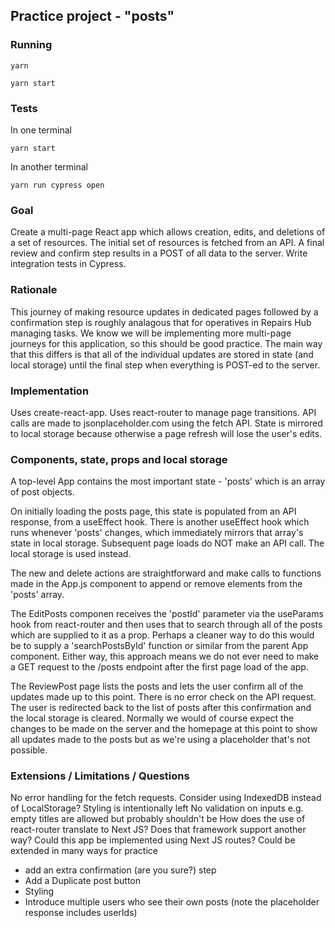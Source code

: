 ## Practice project - "posts"

### Running

`yarn`

`yarn start`

### Tests

In one terminal

`yarn start`

In another terminal

`yarn run cypress open`

### Goal

Create a multi-page React app which allows creation, edits, and deletions of a set of resources. The initial set of resources is fetched from an API. A final review and confirm step results in a POST of all data to the server. Write integration tests in Cypress.

### Rationale

This journey of making resource updates in dedicated pages followed by a confirmation step is roughly analagous that for operatives in Repairs Hub managing tasks. We know we will be implementing more multi-page journeys for this application, so this should be good practice. The main way that this differs is that all of the individual updates are stored in state (and local storage) until the final step when everything is POST-ed to the server.

### Implementation

Uses create-react-app. Uses react-router to manage page transitions. API calls are made to jsonplaceholder.com using the fetch API. State is mirrored to local storage because otherwise a page refresh will lose the user's edits.

### Components, state, props and local storage

A top-level App contains the most important state - 'posts' which is an array of post objects.

On initially loading the posts page, this state is populated from an API response, from a useEffect hook. There is another useEffect hook which runs whenever 'posts' changes, which immediately mirrors that array's state in local storage. Subsequent page loads do NOT make an API call. The local storage is used instead.

The new and delete actions are straightforward and make calls to functions made in the App.js component to append or remove elements from the 'posts' array.

The EditPosts componen receives the 'postId' parameter via the useParams hook from react-router and then uses that to search through all of the posts which are supplied to it as a prop. Perhaps a cleaner way to do this would be to supply a 'searchPostsById' function or similar from the parent App component. Either way, this approach means we do not ever need to make a GET request to the /posts endpoint after the first page load of the app.

The ReviewPost page lists the posts and lets the user confirm all of the updates made up to this point. There is no error check on the API request. The user is redirected back to the list of posts after this confirmation and the local storage is cleared. Normally we would of course expect the changes to be made on the server and the homepage at this point to show all updates made to the posts but as we're using a placeholder that's not possible.

### Extensions / Limitations / Questions

No error handling for the fetch requests.
Consider using IndexedDB instead of LocalStorage?
Styling is intentionally left
No validation on inputs e.g. empty titles are allowed but probably shouldn't be
How does the use of react-router translate to Next JS? Does that framework support another way? Could this app be implemented using Next JS routes?
Could be extended in many ways for practice

- add an extra confirmation (are you sure?) step
- Add a Duplicate post button
- Styling
- Introduce multiple users who see their own posts (note the placeholder response includes userIds)
